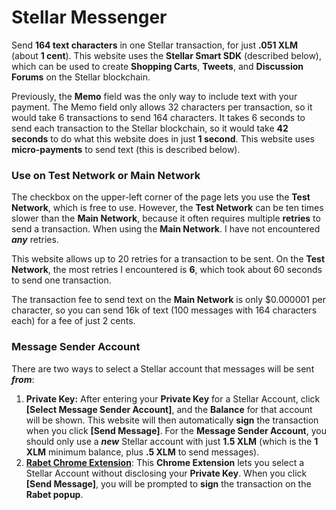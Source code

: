 # Stellar Messenger
Send **164 text characters** in one Stellar transaction, for just **.051 XLM** (about **1 cent**). This website uses the **Stellar Smart SDK** (described below), which can be used to create **Shopping Carts**, **Tweets**, and **Discussion Forums** on the Stellar blockchain.

Previously, the **Memo** field was the only way to include text with your payment. The Memo field only allows 32 characters per transaction, so it would take 6 transactions to send 164 characters. It takes 6 seconds to send each transaction to the Stellar blockchain, so it would take **42 seconds** to do what this website does in just **1 second**. This website uses **micro-payments** to send text (this is described below).

### Use on Test Network or Main Network
The checkbox on the upper-left corner of the page lets you use the **Test Network**, which is free to use. However, the **Test Network** can be ten times slower than the **Main Network**, because it often requires multiple **retries** to send a transaction. When using the **Main Network**. I have not encountered ***any*** retries. 

This website allows up to 20 retries for a transaction to be sent. On the **Test Network**, the most retries I encountered is **6**, which took about 60 seconds to send one transaction.

The transaction fee to send text on the **Main Network** is only $0.000001 per character, so you can send 16k of text (100 messages with 164 characters each) for a fee of just 2 cents.

### Message Sender Account
There are two ways to select a Stellar account that messages will be sent ***from***:
1. **Private Key:** After entering your **Private Key** for a Stellar Account, click **[Select Message Sender Account]**, and the **Balance** for that account will be shown. 
This website will then automatically **sign** the transaction when you click **[Send Message]**.
For the **Message Sender Account**, you should only use a ***new*** Stellar account with just **1.5 XLM** (which is the **1 XLM** minimum balance, plus **.5 XLM** to send messages). 
2. [**Rabet Chrome Extension**](https://chrome.google.com/webstore/detail/rabet/hgmoaheomcjnaheggkfafnjilfcefbmo): This **Chrome Extension** lets you select a Stellar Account without disclosing your **Private Key**. When you click **[Send Message]**, you will be prompted to **sign** the transaction on the **Rabet popup**.


